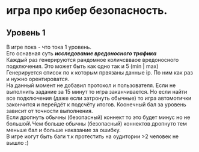 # игра про кибер безопасность. 

## Уровень 1
В игре пока - что тока 1 уровень.\
Его оснавная суть ***исследование вредоносного трафика***\
Каждый раз генерируются рандомное количсвваое вредоносного подключения. Это может быть как одно так и 5 (min | max)\
Генерируется список по к которым првязаны данные ip. По ним как раз и нужно орентироватся.\
На данный момент не добавил протокол и пользователя.
Если не выполнить задание за 15 минут то игра заканчивается.
Но если найти все подключения (даже если затронуть обычные) то игра автомотички закончится и перейдёт к подсчёту итогов.
Коонечный бал за уровень зависит от точности выполнения.\
Если дропнуть обычны (безопасный) коннект то это будет минус но не большой\ 
Чем больше обычны (безопасный) коннектов дропнуто тем меньше бал и больше наказание за ошибку.\
В игре иогут быть баги т.к протестить на оудитории >2 человек не вышло :)

